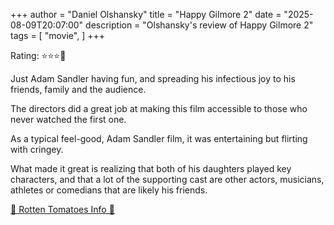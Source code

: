 +++
author = "Daniel Olshansky"
title = "Happy Gilmore 2"
date = "2025-08-09T20:07:00"
description = "Olshansky's review of Happy Gilmore 2"
tags = [
    "movie",
]
+++

Rating: ⭐⭐⭐🌟

Just Adam Sandler having fun, and spreading his infectious joy to his friends, family and the audience.

The directors did a great job at making this film accessible to those who never watched the first one.

As a typical feel-good, Adam Sandler film, it was entertaining but flirting with cringey.

What made it great is realizing that both of his daughters played key characters, and that
a lot of the supporting cast are other actors, musicians, athletes or comedians that are likely
his friends.

[🍅 Rotten Tomatoes Info 🍅](https://www.rottentomatoes.com/m/happy_gilmore_2)
